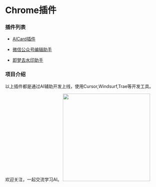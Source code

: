# Chrome插件

### 插件列表

- [AICard插件](https://chromewebstore.google.com/detail/ai-card-ai-%E5%8D%A1%E7%89%87%E5%88%86%E4%BA%AB/aiapnabekpjebboeflagjhblnmlhbcoa?authuser=1&hl=zh-CN)

- [微信公众号编辑助手](https://chromewebstore.google.com/detail/cbgecpbnaahljiecdnfhgkidfblhclli?utm_source=item-share-cb)

- [即梦去水印助手](https://chromewebstore.google.com/detail/lglgclhinalokopggbhjfjpjmcbhefgg/preview?hl=zh-CN&authuser=1&pli=1)

### 项目介绍
以上插件都是通过AI辅助开发上线，使用Cursor,Windsurf,Trae等开发工具。

欢迎关注，一起交流学习AI。
<img width="280px" src="https://inshub.oss-cn-beijing.aliyuncs.com/aigc/qrcode_for_gh.jpg"/>